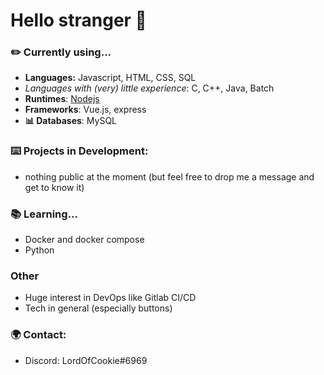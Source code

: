 # Hello stranger 👋

### ✏️ Currently using...
- **Languages:** Javascript, HTML, CSS, SQL
- _Languages with (very) little experience_: C, C++, Java, Batch
- **Runtimes**: [Nodejs](https://nodejs.org/en/)
- **Frameworks**: Vue.js, express
- **📊 Databases**: MySQL

### ⌨️ Projects in Development:
- nothing public at the moment (but feel free to drop me a message and get to know it)

### 📚 Learning...
- Docker and docker compose
- Python

### Other
- Huge interest in DevOps like Gitlab CI/CD
- Tech in general (especially buttons)

### 🌍 Contact:
- Discord: LordOfCookie#6969

<!--
**SchloesserJonas/SchloesserJonas** is a ✨ _special_ ✨ repository because its `README.md` (this file) appears on your GitHub profile.

Here are some ideas to get you started:

- 🔭 I’m currently working on ...
- 🌱 I’m currently learning ...
- 👯 I’m looking to collaborate on ...
- 🤔 I’m looking for help with ...
- 💬 Ask me about ...
- 📫 How to reach me: ...
- 😄 Pronouns: ...
- ⚡ Fun fact: ...
-->
